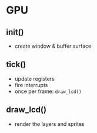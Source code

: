 GPU
===

init()
------
- create window & buffer surface

tick()
------
- update registers
- fire interrupts
- once per frame: `draw_lcd()`

draw_lcd()
----------
- render the layers and sprites
